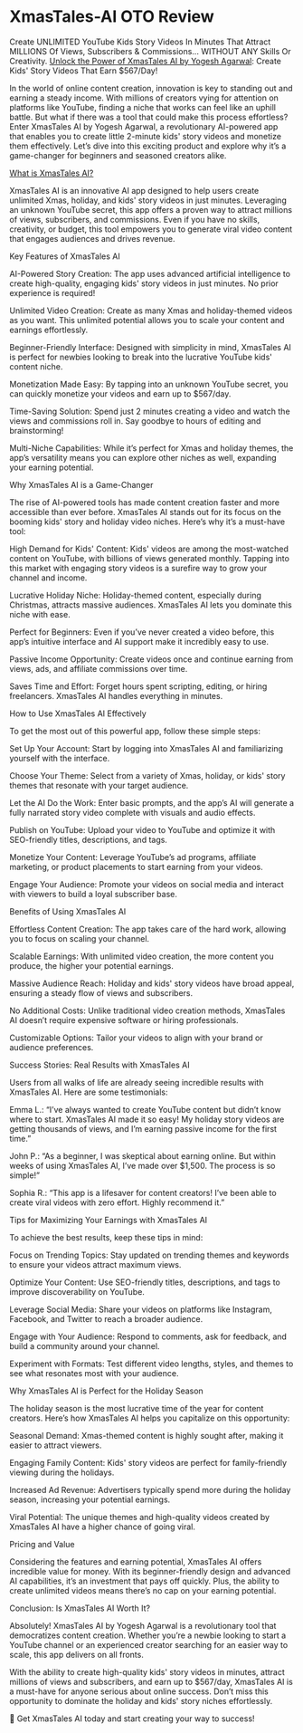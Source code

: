 # XmasTales-AI OTO Review
Create UNLIMITED YouTube Kids Story Videos In Minutes That Attract MILLIONS Of Views, Subscribers &amp; Commissions... WITHOUT ANY Skills Or Creativity.
[Unlock the Power of XmasTales AI by Yogesh Agarwal](https://warriorplus.com/o2/a/vpkc338/0): Create Kids' Story Videos That Earn $567/Day!

In the world of online content creation, innovation is key to standing out and earning a steady income. With millions of creators vying for attention on platforms like YouTube, finding a niche that works can feel like an uphill battle. But what if there was a tool that could make this process effortless? Enter XmasTales AI by Yogesh Agarwal, a revolutionary AI-powered app that enables you to create little 2-minute kids' story videos and monetize them effectively. Let’s dive into this exciting product and explore why it’s a game-changer for beginners and seasoned creators alike.

[What is XmasTales AI?](https://warriorplus.com/o2/a/vpkc338/0)

XmasTales AI is an innovative AI app designed to help users create unlimited Xmas, holiday, and kids' story videos in just minutes. Leveraging an unknown YouTube secret, this app offers a proven way to attract millions of views, subscribers, and commissions. Even if you have no skills, creativity, or budget, this tool empowers you to generate viral video content that engages audiences and drives revenue.

Key Features of XmasTales AI

AI-Powered Story Creation: The app uses advanced artificial intelligence to create high-quality, engaging kids' story videos in just minutes. No prior experience is required!

Unlimited Video Creation: Create as many Xmas and holiday-themed videos as you want. This unlimited potential allows you to scale your content and earnings effortlessly.

Beginner-Friendly Interface: Designed with simplicity in mind, XmasTales AI is perfect for newbies looking to break into the lucrative YouTube kids' content niche.

Monetization Made Easy: By tapping into an unknown YouTube secret, you can quickly monetize your videos and earn up to $567/day.

Time-Saving Solution: Spend just 2 minutes creating a video and watch the views and commissions roll in. Say goodbye to hours of editing and brainstorming!

Multi-Niche Capabilities: While it’s perfect for Xmas and holiday themes, the app’s versatility means you can explore other niches as well, expanding your earning potential.

Why XmasTales AI is a Game-Changer

The rise of AI-powered tools has made content creation faster and more accessible than ever before. XmasTales AI stands out for its focus on the booming kids' story and holiday video niches. Here’s why it’s a must-have tool:

High Demand for Kids' Content: Kids' videos are among the most-watched content on YouTube, with billions of views generated monthly. Tapping into this market with engaging story videos is a surefire way to grow your channel and income.

Lucrative Holiday Niche: Holiday-themed content, especially during Christmas, attracts massive audiences. XmasTales AI lets you dominate this niche with ease.

Perfect for Beginners: Even if you’ve never created a video before, this app’s intuitive interface and AI support make it incredibly easy to use.

Passive Income Opportunity: Create videos once and continue earning from views, ads, and affiliate commissions over time.

Saves Time and Effort: Forget hours spent scripting, editing, or hiring freelancers. XmasTales AI handles everything in minutes.

How to Use XmasTales AI Effectively

To get the most out of this powerful app, follow these simple steps:

Set Up Your Account: Start by logging into XmasTales AI and familiarizing yourself with the interface.

Choose Your Theme: Select from a variety of Xmas, holiday, or kids' story themes that resonate with your target audience.

Let the AI Do the Work: Enter basic prompts, and the app’s AI will generate a fully narrated story video complete with visuals and audio effects.

Publish on YouTube: Upload your video to YouTube and optimize it with SEO-friendly titles, descriptions, and tags.

Monetize Your Content: Leverage YouTube’s ad programs, affiliate marketing, or product placements to start earning from your videos.

Engage Your Audience: Promote your videos on social media and interact with viewers to build a loyal subscriber base.

Benefits of Using XmasTales AI

Effortless Content Creation: The app takes care of the hard work, allowing you to focus on scaling your channel.

Scalable Earnings: With unlimited video creation, the more content you produce, the higher your potential earnings.

Massive Audience Reach: Holiday and kids' story videos have broad appeal, ensuring a steady flow of views and subscribers.

No Additional Costs: Unlike traditional video creation methods, XmasTales AI doesn’t require expensive software or hiring professionals.

Customizable Options: Tailor your videos to align with your brand or audience preferences.

Success Stories: Real Results with XmasTales AI

Users from all walks of life are already seeing incredible results with XmasTales AI. Here are some testimonials:

Emma L.: “I’ve always wanted to create YouTube content but didn’t know where to start. XmasTales AI made it so easy! My holiday story videos are getting thousands of views, and I’m earning passive income for the first time.”

John P.: “As a beginner, I was skeptical about earning online. But within weeks of using XmasTales AI, I’ve made over $1,500. The process is so simple!”

Sophia R.: “This app is a lifesaver for content creators! I’ve been able to create viral videos with zero effort. Highly recommend it.”

Tips for Maximizing Your Earnings with XmasTales AI

To achieve the best results, keep these tips in mind:

Focus on Trending Topics: Stay updated on trending themes and keywords to ensure your videos attract maximum views.

Optimize Your Content: Use SEO-friendly titles, descriptions, and tags to improve discoverability on YouTube.

Leverage Social Media: Share your videos on platforms like Instagram, Facebook, and Twitter to reach a broader audience.

Engage with Your Audience: Respond to comments, ask for feedback, and build a community around your channel.

Experiment with Formats: Test different video lengths, styles, and themes to see what resonates most with your audience.

Why XmasTales AI is Perfect for the Holiday Season

The holiday season is the most lucrative time of the year for content creators. Here’s how XmasTales AI helps you capitalize on this opportunity:

Seasonal Demand: Xmas-themed content is highly sought after, making it easier to attract viewers.

Engaging Family Content: Kids' story videos are perfect for family-friendly viewing during the holidays.

Increased Ad Revenue: Advertisers typically spend more during the holiday season, increasing your potential earnings.

Viral Potential: The unique themes and high-quality videos created by XmasTales AI have a higher chance of going viral.

Pricing and Value

Considering the features and earning potential, XmasTales AI offers incredible value for money. With its beginner-friendly design and advanced AI capabilities, it’s an investment that pays off quickly. Plus, the ability to create unlimited videos means there’s no cap on your earning potential.

Conclusion: Is XmasTales AI Worth It?

Absolutely! XmasTales AI by Yogesh Agarwal is a revolutionary tool that democratizes content creation. Whether you’re a newbie looking to start a YouTube channel or an experienced creator searching for an easier way to scale, this app delivers on all fronts.

With the ability to create high-quality kids' story videos in minutes, attract millions of views and subscribers, and earn up to $567/day, XmasTales AI is a must-have for anyone serious about online success. Don’t miss this opportunity to dominate the holiday and kids' story niches effortlessly.

🎅 Get XmasTales AI today and start creating your way to success!
